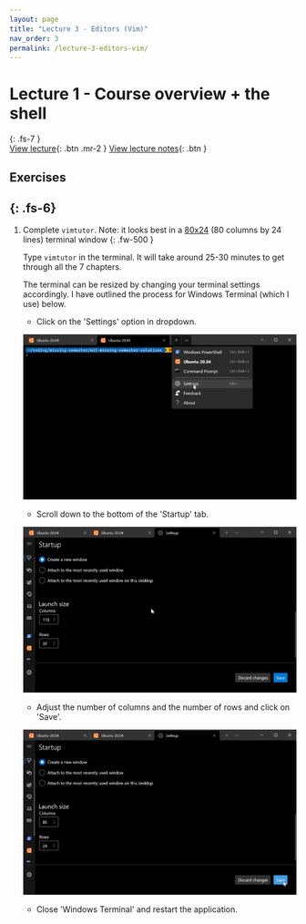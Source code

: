 ```yaml
---
layout: page
title: "Lecture 3 - Editors (Vim)"
nav_order: 3
permalink: /lecture-3-editors-vim/
---
```

# Lecture 1 - Course overview + the shell
{: .fs-7 }
\
[View lecture](https://www.youtube.com/watch?v=Z56Jmr9Z34Q){: .btn .mr-2 }
[View lecture notes](https://missing.csail.mit.edu/2020/course-shell/){: .btn }

## Exercises
{: .fs-6}
---
1. Complete `vimtutor`. Note: it looks best in a [80x24](https://en.wikipedia.org/wiki/VT100) (80 columns by 24 lines) terminal window
    {: .fw-500 }

    Type `vimtutor` in the terminal. It will take around 25-30 minutes to get through all the 7 chapters.

    The terminal can be resized by changing your terminal settings accordingly. I have outlined the process for Windows Terminal (which I use) below.

    - Click on the 'Settings' option in dropdown.
    
    ![Click on the 'Settings' option in dropdown](/images/Windows-terminal-1.jpg "Click on the 'Settings' option in dropdown.")

    - Scroll down to the bottom of the 'Startup' tab.

    ![Scroll down to the bottom of the 'Startup' tab](/images/Windows-terminal-2.jpg "Scroll down to the bottom of the 'Startup' tab.")

    - Adjust the number of columns and the number of rows and click on 'Save'.

    ![Scroll down to the bottom of the 'Startup' tab](/images/Windows-terminal-3.jpg "Scroll down to the bottom of the 'Startup' tab.")

    - Close 'Windows Terminal' and restart the application.


